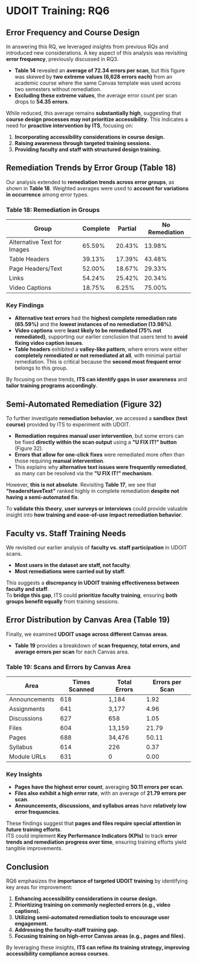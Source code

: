 # UDOIT Training: RQ6

## Error Frequency and Course Design

In answering this RQ, we leveraged insights from previous RQs and introduced new considerations. A key aspect of this analysis was revisiting **error frequency**, previously discussed in RQ3.  

- **Table 14** revealed an **average of 72.34 errors per scan**, but this figure was skewed by **two extreme values (6,628 errors each)** from an academic course where the same Canvas template was used across two semesters without remediation.
- **Excluding these extreme values**, the average error count per scan drops to **54.35 errors**.

While reduced, this average remains **substantially high**, suggesting that **course design processes may not prioritize accessibility**. This indicates a need for **proactive intervention by ITS**, focusing on:

1. **Incorporating accessibility considerations in course design.**
2. **Raising awareness through targeted training sessions.**
3. **Providing faculty and staff with structured design training.**

## Remediation Trends by Error Group (Table 18)

Our analysis extended to **remediation trends across error groups**, as shown in **Table 18**. Weighted averages were used to **account for variations in occurrence** among error types.

### **Table 18: Remediation in Groups**
| Group                          | Complete | Partial | No Remediation |
|--------------------------------|----------|---------|---------------|
| Alternative Text for Images    | 65.59%   | 20.43%  | 13.98%        |
| Table Headers                  | 39.13%   | 17.39%  | 43.48%        |
| Page Headers/Text              | 52.00%   | 18.67%  | 29.33%        |
| Links                          | 54.24%   | 25.42%  | 20.34%        |
| Video Captions                 | 18.75%   | 6.25%   | 75.00%        |

### **Key Findings**
- **Alternative text errors** had the **highest complete remediation rate (65.59%)** and the **lowest instances of no remediation (13.98%)**.
- **Video captions** were **least likely to be remediated (75% not remediated)**, supporting our earlier conclusion that users tend to **avoid fixing video caption issues**.
- **Table headers** exhibited a **valley-like pattern**, where errors were either **completely remediated or not remediated at all**, with minimal partial remediation. This is critical because the **second most frequent error** belongs to this group.

By focusing on these trends, **ITS can identify gaps in user awareness** and **tailor training programs accordingly**.

## Semi-Automated Remediation (Figure 32)

To further investigate **remediation behavior**, we accessed a **sandbox (test course)** provided by ITS to experiment with UDOIT.

- **Remediation requires manual user intervention**, but some errors can be fixed **directly within the scan output** using a **"U FIX IT!" button** (Figure 32).
- **Errors that allow for one-click fixes** were remediated more often than those requiring **manual intervention**.
- This explains why **alternative text issues were frequently remediated**, as many can be resolved via the **"U FIX IT!" mechanism**.

However, **this is not absolute**. Revisiting **Table 17**, we see that **"headersHaveText"** ranked highly in complete remediation **despite not having a semi-automated fix**.  

To **validate this theory**, **user surveys or interviews** could provide valuable insight into **how training and ease-of-use impact remediation behavior**.

## Faculty vs. Staff Training Needs

We revisited our earlier analysis of **faculty vs. staff participation** in UDOIT scans.  
- **Most users in the dataset are staff, not faculty**.
- **Most remediations were carried out by staff**.

This suggests a **discrepancy in UDOIT training effectiveness between faculty and staff**.  
To **bridge this gap**, ITS could **prioritize faculty training**, ensuring **both groups benefit equally** from training sessions.

## Error Distribution by Canvas Area (Table 19)

Finally, we examined **UDOIT usage across different Canvas areas**.  
- **Table 19** provides a breakdown of **scan frequency, total errors, and average errors per scan** for each Canvas area.

### **Table 19: Scans and Errors by Canvas Area**
| Area           | Times Scanned | Total Errors | Errors per Scan |
|---------------|--------------|-------------|----------------|
| Announcements | 618          | 1,184       | 1.92          |
| Assignments   | 641          | 3,177       | 4.96          |
| Discussions   | 627          | 658         | 1.05          |
| Files         | 604          | 13,159      | 21.79         |
| Pages         | 688          | 34,476      | 50.11         |
| Syllabus      | 614          | 226         | 0.37          |
| Module URLs   | 631          | 0           | 0.00          |

### **Key Insights**
- **Pages have the highest error count**, averaging **50.11 errors per scan**.
- **Files also exhibit a high error rate**, with an average of **21.79 errors per scan**.
- **Announcements, discussions, and syllabus areas** have **relatively low error frequencies**.

These findings suggest that **pages and files require special attention in future training efforts**.  
ITS could implement **Key Performance Indicators (KPIs)** to track **error trends and remediation progress over time**, ensuring training efforts yield tangible improvements.

## Conclusion

RQ6 emphasizes the **importance of targeted UDOIT training** by identifying key areas for improvement:
1. **Enhancing accessibility considerations in course design.**
2. **Prioritizing training on commonly neglected errors (e.g., video captions).**
3. **Utilizing semi-automated remediation tools to encourage user engagement.**
4. **Addressing the faculty-staff training gap.**
5. **Focusing training on high-error Canvas areas (e.g., pages and files).**

By leveraging these insights, **ITS can refine its training strategy, improving accessibility compliance across courses**.
